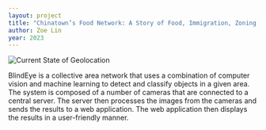 ```yaml
---
layout: project
title: "Chinatown’s Food Network: A Story of Food, Immigration, Zoning, & Informality"
author: Zoe Lin
year: 2023
---
```


![Current State of Geolocation](/img/currentState_blindeye)

BlindEye is a collective area network that uses a combination of computer vision and machine learning to detect and classify objects in a given area. The system is composed of a number of cameras that are connected to a central server. The server then processes the images from the cameras and sends the results to a web application. The web application then displays the results in a user-friendly manner.
